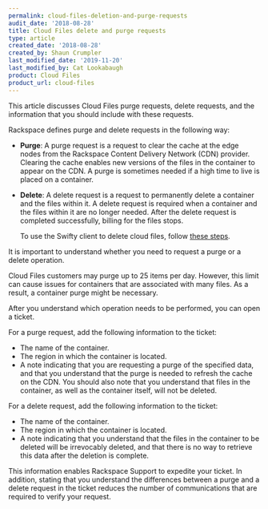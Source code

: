 ```yaml
---
permalink: cloud-files-deletion-and-purge-requests
audit_date: '2018-08-28'
title: Cloud Files delete and purge requests
type: article
created_date: '2018-08-28'
created_by: Shaun Crumpler
last_modified_date: '2019-11-20'
last_modified_by: Cat Lookabaugh
product: Cloud Files
product_url: cloud-files
---
```


This article discusses Cloud Files purge requests, delete requests, and the information that you should include with these 
requests. 

Rackspace defines purge and delete requests in the following way:

- **Purge**: A purge request is a request to clear the cache at the edge nodes from the Rackspace Content Delivery Network 
  (CDN) provider. Clearing the cache enables new versions of the files in the container to appear on the CDN. A purge is 
  sometimes needed if a high time to live is placed on a container.

- **Delete**: A delete request is a request to permanently delete a container and the files within it. A delete request 
  is required when a container and the files within it are no longer needed. After the delete request is completed 
  successfully, billing for the files stops.
  
  To use the Swifty client to delete cloud files, follow 
  [these steps](https://docs-ospc.rackspace.com/support/how-to/cloud-files/install-the-swiftly-client-for-cloud-files/).  
  
It is important to understand whether you need to request a purge or a delete operation.

Cloud Files customers may purge up to 25 items per day. However, this limit can cause issues for containers that are 
associated with many files. As a result, a container purge might be necessary. 

After you understand which operation needs to be performed, you can open a ticket.

For a purge request, add the following information to the ticket:

- The name of the container.
- The region in which the container is located.
- A note indicating that you are requesting a purge of the specified data, and that you understand that the purge is 
  needed to refresh the cache on the CDN. You should also note that you understand that files in the container, as well as   the container itself, will not be deleted.

For a delete request, add the following information to the ticket:

- The name of the container.
- The region in which the container is located.
- A note indicating that you understand that the files in the container to be deleted will be irrevocably deleted, 
  and that there is no way to retrieve this data after the deletion is complete.

This information enables Rackspace Support to expedite your ticket. In addition, stating that you understand the differences 
between a purge and a delete request in the ticket reduces the number of communications that are required to 
verify your request.
